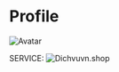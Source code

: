 # Profile

![Avatar]([[https://github.com/adam-p/markdown-here/raw/master/src/common/images/icon48.png](https://raw.githubusercontent.com/Quangqq/codelo/refs/heads/main/public/src/t/img/public/src/t/img/avatar.jpg)](https://raw.githubusercontent.com/Quangqq/codelo/refs/heads/main/public/src/t/img/public/src/t/img/avatar.jpg) "Avatar")

SERVICE: 
![Dichvuvn.shop][logo]

[logo]: [https://github.com/adam-p/markdown-here/raw/master/src/common/images/icon48.png](https://i.imgur.com/hd3CRcO.jpeg) "DICHVUVN.SHOP" 
